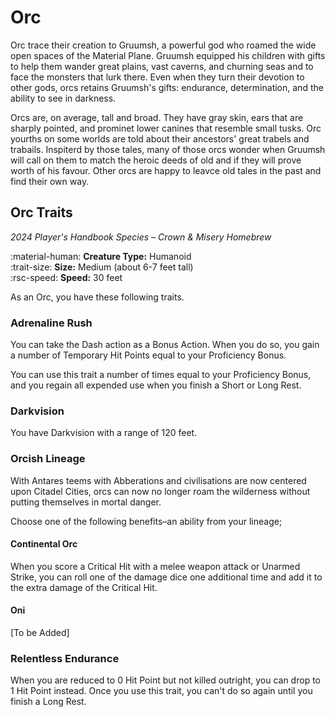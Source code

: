 # Orc

Orc trace their creation to Gruumsh, a powerful god who roamed the wide open spaces of the Material Plane. Gruumsh equipped his children with gifts to help them wander great plains, vast caverns, and churning seas and to face the monsters that lurk there. Even when they turn their devotion to other gods, orcs retains Gruumsh's gifts: endurance, determination, and the ability to see in darkness.

Orcs are, on average, tall and broad. They have gray skin, ears that are sharply pointed, and prominet lower canines that resemble small tusks. Orc yourths on some worlds are told about their ancestors' great trabels and trabails. Inspiterd by those tales, many of those orcs wonder when Gruumsh will call on them to match the heroic deeds of old and if they will prove worth of his favour. Other orcs are happy to leavce old tales in the past and find their own way.

## Orc Traits

*2024 Player's Handbook Species – Crown & Misery Homebrew*

:material-human: **Creature Type:** Humanoid  
:trait-size: **Size:**  Medium (about 6-7 feet tall)  
:rsc-speed: **Speed:** 30 feet

As an Orc, you have these following traits. 

### Adrenaline Rush

You can take the Dash action as a Bonus Action. When you do so, you gain a number of Temporary Hit Points equal to your Proficiency Bonus.

You can use this trait a number of times equal to your Proficiency Bonus, and you regain all expended use when you finish a Short or Long Rest.

### Darkvision

You have Darkvision with a range of 120 feet.

### Orcish Lineage

With Antares teems with Abberations and civilisations are now centered upon Citadel Cities, orcs can now no longer roam the wilderness without putting themselves in mortal danger.

Choose one of the following benefits–an ability from your lineage;

#### Continental Orc

When you score a Critical Hit with a melee weapon attack or Unarmed Strike, you can roll one of the damage dice one additional time and add it to the extra damage of the Critical Hit.

#### Oni

[To be Added]

### Relentless Endurance

When you are reduced to 0 Hit Point but not killed outright, you can drop to 1 Hit Point instead. Once you use this trait, you can't do so again until you finish a Long Rest.

